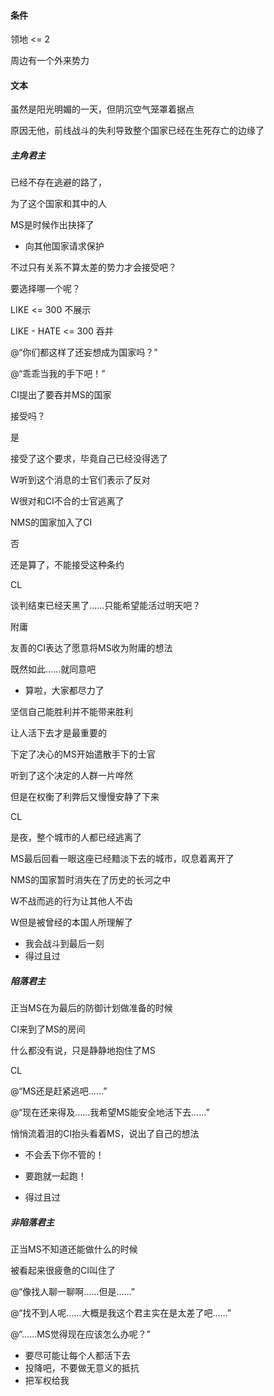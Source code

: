 #### 条件

领地 <= 2

周边有一个外来势力

#### 文本

虽然是阳光明媚的一天，但阴沉空气笼罩着据点

原因无他，前线战斗的失利导致整个国家已经在生死存亡的边缘了

##### 主角君主

已经不存在逃避的路了，

为了这个国家和其中的人

MS是时候作出抉择了

- 向其他国家请求保护



不过只有关系不算太差的势力才会接受吧？

要选择哪一个呢？



LIKE <= 300 不展示



LIKE - HATE <= 300 吞并

@“你们都这样了还妄想成为国家吗？”

@“乖乖当我的手下吧！”

CI提出了要吞并MS的国家

接受吗？

是

接受了这个要求，毕竟自己已经没得选了

W听到这个消息的士官们表示了反对

W很对和CI不合的士官逃离了

NMS的国家加入了CI

否

还是算了，不能接受这种条约

CL

谈判结束已经天黑了……只能希望能活过明天吧？



附庸

友善的CI表达了愿意将MS收为附庸的想法

既然如此……就同意吧





- 算啦，大家都尽力了

坚信自己能胜利并不能带来胜利

让人活下去才是最重要的

下定了决心的MS开始遣散手下的士官

听到了这个决定的人群一片哗然

但是在权衡了利弊后又慢慢安静了下来

CL

是夜，整个城市的人都已经逃离了

MS最后回看一眼这座已经黯淡下去的城市，叹息着离开了

NMS的国家暂时消失在了历史的长河之中

W不战而逃的行为让其他人不齿

W但是被曾经的本国人所理解了

- 我会战斗到最后一刻
- 得过且过

##### 陷落君主

正当MS在为最后的防御计划做准备的时候

CI来到了MS的房间

什么都没有说，只是静静地抱住了MS

CL

@“MS还是赶紧逃吧……”

@“现在还来得及……我希望MS能安全地活下去……”

悄悄流着泪的CI抬头看着MS，说出了自己的想法

- 不会丢下你不管的！

- 要跑就一起跑！

- 得过且过

##### 非陷落君主

正当MS不知道还能做什么的时候

被看起来很疲惫的CI叫住了

@“像找人聊一聊啊……但是……”

@“找不到人呢……大概是我这个君主实在是太差了吧……”

@“……MS觉得现在应该怎么办呢？”

- 要尽可能让每个人都活下去
- 投降吧，不要做无意义的抵抗
- 把军权给我